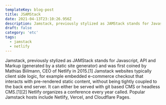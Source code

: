 ```yaml
---
templateKey: blog-post
title: JSAMStack
date: 2021-04-13T23:10:26.956Z
description: Jamstack, previously stylized as JAMStack stands for Javascript, API and Markup (generated by a static site generator) and was first coined by Mathias Biilmann, CEO of Netlify in 2015.[1] Jamstack websites typically client side logic, for example embedded e-commerce checkout that interacts with pre-rendered static content, without being tightly coupled to the back end server. It can either be served with git based CMS or headless CMS.[1][2] Netlify organizes a conference every year called. Popular Jamstack hosts include Netlify, Vercel, and Cloudflare Pages.
draft: false
category: 'etc'
tags:
  - jamstack
  - netlify
---
```


Jamstack, previously stylized as JAMStack stands for Javascript, API and Markup (generated by a static site generator) and was first coined by Mathias Biilmann, CEO of Netlify in 2015.[1] Jamstack websites typically client side logic, for example embedded e-commerce checkout that interacts with pre-rendered static content, without being tightly coupled to the back end server. It can either be served with git based CMS or headless CMS.[1][2] Netlify organizes a conference every year called. Popular Jamstack hosts include Netlify, Vercel, and Cloudflare Pages.
